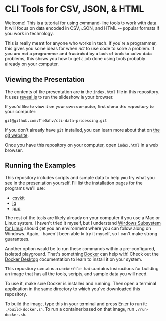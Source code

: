 # CLI Tools for CSV, JSON, & HTML

Welcome! This is a tutorial for using command-line tools to work with data. It
will focus on data encoded in CSV, JSON, and HTML -- popular formats if you work
in technology.

This is really meant for anyone who works in tech. If you're a programmer, this
gives you some ideas for when _not_ to use code to solve a problem. If you are
not a programmer and frustrated by a lack of tools to solve data problems, this
shows you how to get a job done using tools probably already on your computer.

## Viewing the Presentation

The contents of the presentation are in the `index.html` file in this
repository. It uses [reveal.js](https://revealjs.com/) to run the slideshow in
your browser.

If you'd like to view it on your own computer, first clone this repository to
your computer:

```
git@github.com:TheDahv/cli-data-processing.git
```

If you don't already have `git` installed, you can learn more about that on [the
git website](https://git-scm.com/book/en/v2/Getting-Started-Installing-Git).

Once you have this repository on your computer, open `index.html` in a web
browser.

## Running the Examples

This repository includes scripts and sample data to help you try what you see in
the presentation yourself. I'll list the installation pages for the programs
we'll use:

- [csvkit](https://csvkit.readthedocs.io/en/latest/tutorial/1_getting_started.html#installing-csvkit)
- [jq](https://stedolan.github.io/jq/download/)
- [pup](https://github.com/ericchiang/pup)

The rest of the tools are likely already on your computer if you use a Mac or
Linux system. I haven't tried it myself, but I understand [Windows Subsystem for
Linux](https://docs.microsoft.com/en-us/windows/wsl/install-win10) should get
you an environment where you can follow along on Windows. Again, I haven't been
able to try it myself, so I can't make strong guarantees.

Another option would be to run these commands within a pre-configured, isolated
playground. That's something [Docker](https://www.docker.com/) can help with!
Check out the [Docker Desktop](https://www.docker.com/products/docker-desktop)
documentation to learn to install it on your system.

This repository contains a `Dockerfile` that contains instructions for building
an image that has all the tools, scripts, and sample data you will need.

To use it, make sure Docker is installed and running. Then open a terminal
application in the same directory to which you've downloaded this repository.

To build the image, type this in your terminal and press Enter to run it: `./build-docker.sh`.
To run a container based on that image, run `./run-docker.sh`.
